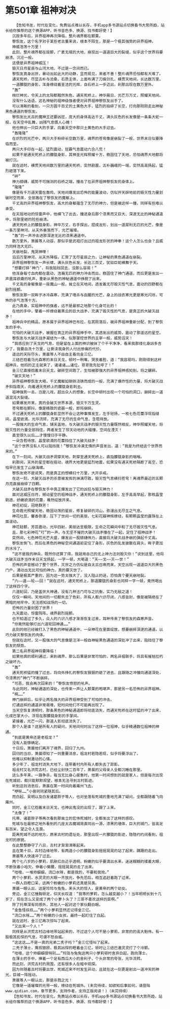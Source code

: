 # 第501章 祖神对决
        【告知书友，时代在变化，免费站点难以长存，手机app多书源站点切换看书大势所趋，站长给你推荐的这个换源APP，听书音色多、换源、找书都好使！】
       沉寂多年后，异界祖神再次降临，整片魂界都在颤栗。
       黎恢友，这个名字对于某些老古董来说，根本不陌生，那是一个极其强势的异界祖神。
       神威浩荡十万里！
       此刻，整片魂界都在摇颤，广袤无垠的大地，崩现出一道道巨大的裂缝，似乎这个世界将要崩溃、沉沦一般。
       这便是异界祖神威压！
       毁灭日月星辰与山河大地，不过是一念间而已。
       黎恢友真身出世，暴动出如此大的动静，显而易见，来者不善！整片魂界恐怕都有大难了。
       通天死桥，尽显古朴与沧桑，石质主体，上面布满了刀痕剑孔，横贯天地间，长达数万里。
       一道朦胧的身影，浑身缭绕着圣洁的光辉，自石桥上一步迈出，刹那出现在数万里外。
       “轰”
       绚烂神光，令天上的太阳都黯然失色，通天死桥上，神华蔽日，光芒万万丈，照耀天地间。
       没有什么话语，这名神秘的祖神级强者便对异界祖神黎恢友出手了。
       可以清晰的看到，一只方圆千百丈的土黄色大手，猛烈的拍碎了长空，打向那刚刚走出神秘黑色通道的黎恢友。
       黎恢友比太古的魔神王还要凶狂，庞大的身体高达千丈，满头灰色的长发像是一条条大蛇一般，在天空中乱舞，凶残气息慑人心魄！
       他也伸出一只巨大的手掌，向着天空中那只土黄色的大手迎去。
       “轰隆隆”
       在炽烈的光芒中，两只大手粉碎长空数万里，魂界的苍穹像是崩裂了一般，世界末日似要降临而至。
       两只大手印在一起，猛烈震动，狂霸气息震动六合八荒！
       如果不是通天死桥上的朦胧身影，其神圣光辉照耀十方，稳固住了天地，恐怕魂界大地都将被打沉。
       就在这时，横贯天地间数万里的通天死桥，突然剧震，古朴巍峨的一端，突然高高扬起，猛烈砸落下来。
       “砰”
       神力磅礴，威势不可揣测的石桥之端，撞击了在异界祖神黎恢友的身体上。
       “隆隆”
       像是有千万道天雷在轰鸣，天地间爆发出恐怖的能量波动，仿似开天辟地前的毁灭性力量划破时空而来，全部轰在了黎恢友的魔躯上。
       千丈高的异界祖神黎恢友，高大的身躯蕴含了无尽的神力，但是被这样一撞，同样有些难以承受。
       在天摇地动的惊雷声中，他横飞了出去，撞进身后那个漆黑而又巨大、深邃无比的神秘通道中，将那里砸的险些崩溃。
       通天死桥上的朦胧身影，神华万丈，右手探出，捏成龙形，划出一道犀利无匹的光芒，像是一条万里神河，从天外垂落而下，光芒璀璨。
       “轰”的一声冲击进那深邃无比的漆黑通道中。
       数万里外，萧晨等人动容，那似乎是武祖打出过的祖龙形状的神拳！这个人怎么也会？且威力同样浩大无匹。
       天崩地裂，鬼哭神嚎！
       滔滔万里神河，从天外降临，汇聚了无尽星辰之力，让神秘的黑色通道在崩裂。
       异界祖神黎恢友一声长啸，满头灰色长发，长达三百丈，犹如巨蛇横舞于天。
       “想要打碎‘神门’，将我阻挡回去，没那么容易！”
       他浑身每寸血肉都在震动，浩瀚无匹的神力冲击而出，稳固住了神门通道，而后更是发出一声震耳欲聋的吼声，重新从黑色的神秘通道中挣脱了出来。
       千丈高的身躯像是一座魔山一般，耸立在天地间，透发着无尽毁灭性气息，震动的四野都在剧烈摇颤。
       黎恢友那一双眸子冰冷森寒，充满了嗜杀与血腥的光芒，身上的战衣寒光更是寒光闪烁，可怖的杀气浩荡十方。
       此乃真身，实祖神中的强者，远不是最邪之地那个化身可比的！
       在他的手中，擎着一杆缭绕着黑云的巨大战矛，充满了毁灭性的气息，是真正的大破灭战矛！
       祖神兵中的精品，原本属于异界祖神巴布拉，在其陨落后，被异界祖神重新分配，到了黎恢友的手中。
       可怕的大破灭战矛，被握在真正的异界祖神手中，其透发出的威势，震动了那遥远的星空。
       黎恢友与大破灭战矛凝结为一体，似那掌控世界的主宰一般，威势滔天！
       “我感应到了天戈的气息，但是留在上面的神识被抹了个干干净净，看来我那缕化身凶多吉少了，我要血洗十万里，让亵渎我身的人付出惨痛的代价。
       遥远的天际尽头，萧晨等人不由自主看向金三亿。
       三结巴抱着乌光森寒的末日天戈，顿时一咧嘴，哭丧着脸，道：“我容易吗，刚刚得到这杆祖神兵，他妈的正主就来了，诸诸诸……诸位，哥哥我先扯呼了！”
       金三亿直接抱着末日天戈，破碎空间跑了，生怕被那强大的异界祖神感知到，将之碾碎。
       “破灭天地！”
       异界祖神黎恢友大喝，千丈魔躯如钢铁浇铸而成的一般，充满了爆炸性的力量，将大破灭战矛斜指南天，向着通天死桥上的朦胧身影刺去。
       祖神强势一击，岂是儿戏，超出众人的想象，长空中顿时出现一个可怕的洞口，崩碎出一道道混沌大裂缝。
       如果爆发开来，真的会破灭世界本源，毁灭千万生灵。
       苍穹都在颤抖，像是精致的瓷器一般，即将崩碎。
       不过通天死桥上的朦胧身影显然不会让这种事情发生，左手轻扬，一枚七色花蕾浮现指缝间，晶莹欲滴，光华流转，充满了无尽的生命气息，含苞待放。
       一股强大的生命气息，铺天盖地，与大破灭战矛的毁灭性力量既然相反，神华照耀天地，将毁灭性的力量全部挡住，两者发生了惊天动地的大碰撞，空间在湮灭！
       直至很久以后……才慢慢归于平静。
       一朵含苞待放、晶莹欲滴的花蕾挡住了大破灭战矛！
       “这个世界没有人可以阻挡我！”黎恢友冷漠无情的声音发出，道：“我是为终结这个世界而来的。”
       在下一刻间，大破灭战矛洞穿天地，刺穿至通天死桥上，直指朦胧身影的咽喉。
       刹那间，天外的星空都在摇动，魂界大地更是猛烈地震，如果没有通天死桥隔断了高空，恐怕早已发生了山崩海啸。
       黎恢友绝不是说笑，而是真正的想横扫十万里，大开杀戒。
       在这一刻，大破灭战矛的杀意被发挥的淋漓尽致，毁灭性气息横扫苍穹！离魂界最近的五颗月亮直接崩碎了四颗。
       大破灭战矛在黎恢友手中真正爆发出了它的凶狂与毁灭神力！
       面对这威压日月，撼动星空的祖神战矛，通天死桥上的朦胧身影，左手高高举起，那枚晶莹剔透，娇嫩欲滴的花蕾，蓦然绽放开来。
       神花初绽，冠绝群芳！
       生命霞光照耀天地，稳固动荡的星辰，修复破碎的河山，弥漫出无尽生之气息。
       神花吐蕊，馨香弥漫，压下了世间一切的美丽，七彩花瓣神辉缭绕，有颗颗晶莹的露珠在上面滚动。
       神花轻颤，芳蕊震动，光华四射，美丽达至极限，生命之花瞬间中和了无尽毁灭性气息。
       且，那七彩神花“叮”的一声，与无坚不摧的大破灭战矛撞在了一起，定住了祖神战矛！
       突然间，七色神花光芒大盛，爆发出一股磅礴伟力，直接将大破灭战矛崩的弹起千丈高。
       黎恢友倒飞，而后在黑色的神秘空间通道前定住了身形，灰色的乱发披散在肩头，眸子更加的冰冷了。
       “这不是我的神兵，既然你还算了得，我就用自己的无上神力法则毁灭你！”说到这里，他将大破灭战矛当作末日天戈扬起，一字一顿，大喝道：“天——戈——灭——世！”
       恐怖的声音撼动了整个世界，灭世之力仿似是自太古召唤而来，天空出现一道道巨大的黑色门户，涌动出无比可怕的神力，真的要灭世了。
       后果是极其严重的，因为这一势太强大了，没人阻止的话，恐怕真个要天崩地裂。
       “六——道——轮——回！”就在这时，通天死桥上，那道朦胧的身影也同样一字一顿，竟然喝出了这样四个字。
       六道轮回，乃是盖世大神通，没有几种法门可与之抗衡，实乃无敌之道！
       仅仅一瞬间，天地间的一切都失去了色彩，所有人都六识尽闭，八感皆封，像是被隔绝在了黑暗的地牢中，无法感知战场的一切。
       恐怖的力量封困了世界！
       九天震动，惊雷阵阵，魂界剧烈摇颤。
       也不知道过了多久，众人的六识八感才渐渐恢复过来，耳畔传来了黎恢友的森寒声音。
       “你竟然能够打出六道轮回神通……”
       此刻的他已经被打入了黑色的神秘通道中，一朵神花在里面绽放，想要崩碎深邃的通道，以巧力破灭黎恢友的肉体。
       但就在这时，又一股强大的气息像是汪洋一般自神秘黑色通道的深处冲了出来，阻挡住了黎恢友的颓势。
       第二名异界祖神将要降临！
       如果他真的顺利通过，来到魂界，那么后果是非常可怕的，两名异祖联手，将具有摧枯拉朽之破坏力。
       “轰”
       通天死桥猛的撞了过去，将向外挣扎的黎恢友狠狠的砸了进去，且跟随之冲撞向通道深处，令漆黑的“神门”不断崩碎。
       “可恶，我会再次回来的！”黎恢友愤怒的吼声。
       与此同时，神秘通道的深处，也传来一声让人颤栗的咆哮声，那是另一名恐怖的异界祖神。
       “啊……”
       神门崩碎后，似乎让两名强大的异界祖神受到了可怕的冲击。
       打通这样的通道非常艰难，短时间他们不可能再出现了。
       当天空恢复清明时，那条黑色的神秘通道即将彻底消失，而通天死桥在这时猛的冲了出来，化成巴掌大小，浮现在那朦胧身影的手掌间。
       紧接着，光芒一闪，那道人影彻底消失了。
       那个人是谁？这是所有人的疑问，天地间何时出了这样一位祖神，似乎精通数位祖神的神通。
       “到底是黄帝还是老祖龙？”
       没有人能够确定。
       十日后，萧晨他们离开了魂界，回归了九州。
       回归的当日，萧晨得知了一则重要消息，祖龙村若隐若现，似乎将要浮出了。
       他难以抑制激动的心情。
       多少年了，祖龙村消失大地下，连带着村内所有人都失去了踪影。
       祖龙村又名洪荒古村，已经尘封快二百年了，萧晨的父母亲人全都沉睡在那里。
       这么多年来，一路争杀，每当无比身心疲惫时，他第一时间想到的就是家人，但是每次出现在死城前，都只能默默观望，根本无法寻到古村影迹。
       听到这则消息后，萧晨在第一时间向着雍州飞去。
       “咿呀……”小兽珂珂紧随其后。
       而白起、吴明以及白发诸葛胖子等人，也对坐落有死城的重地充满了疑问，全都跟随着飞向雍州。
       同时，金三亿抱着末日天戈，也神出鬼没的出现了，跟了上来。
       “太像了！”
       托蒂、诸葛胖子等再次看到那耸立的宏伟死城时，全都发出了这样的感叹。
       死城与在最邪之地外看到的几座太古魔城简直同出一源，漆黑的墙体，巨大的城门，皆高足有百米，望之令人生畏。
       距离死城不远的地方，原来古村的遗址处，那里出现一片朦胧的影迹，隐隐约约间看到，祖龙村的原貌。
       在此整整静守了八日，古村才渐渐清晰起来。
       且在第十日，古村边缘地带，有两道小小的朦胧身影摇摇晃晃的站了起来，蹒跚的走出。
       萧晨等人快速冲了过去。
       两个七八岁的小萝莉，肌肤红白近乎透明，粉嫩的似乎要滴出水来，迷迷糊糊的揉着大眼，不断张着小哈欠，伸着小懒腰，摇摇晃晃的走了出来。
       “哇哦，一堆帅蝈蝈，流口水呀，都是我的，不要和我抢。”
       两个小萝莉，水灵灵的大眼一齐放光，争先恐后，相互追赶着跑了过来。
       一群人目瞪口呆，这两个粉嫩的小萝莉还真是另类。
       萧晨一眼认出，这是玲玲与兔兔，来头大的惊人，是黄帝的两个幼女。
       旁边，金三亿捶胸顿足，仰天长叹道：“我等的萝莉，怎么越变越小？！当年明明长到十几岁了，现在怎么又变成了两个小萝卜头了？三哥不喜欢这样的菜啊。”
       除了托蒂深有同感外，其他人一起对这个家伙翻白眼。
       “金鱼怪叔叔……”两个小萝莉显然还记得金三亿。
       “流口水呀……”两个粉嫩的小女孩，最终一起盯住了白起。
       就在这时，金三亿再次惊叫了起来。
       “又出来一个人！”
       同样是从洪荒古村边缘地带站起来的，不过这个人可不是小萝莉，非常的的高大魁伟，有一股极其彪悍的气息，可谓不怒自威。
       “这这这……不是一真的兄弟二秃子吗？”金三亿怪叫了起来。
       二秃子薄士，鹰视狼顾，极其凶悍的瞪着金三亿，顿时让三结巴激灵灵打了个冷颤。
       “哇哦，这个帅蝈蝈很特别……”玲珑与兔兔这两只小萝莉顿时舍弃白起，跑向薄士。
       在薄士的手中，捧着一个足有西瓜大小的舍利子，个头非常的夸张，光华流转。
       而此刻，洪荒古村的周围，还有很多人在暗中观探。
       因为伴随着古村将要出世，死城近来不时发生异动，且就在这一刻更是射出一道冲天的神光，巨城一阵摇动。
       萧晨等人一眼认出，那是杀戮之光！
       它像是一道璀璨的光带一般，缭绕在死城外。(未完待续，如欲知后事如何，请登陆www.qidian.com，章节更多，支持作者，支持正版阅读！)（未完待续）
       【告知书友，时代在变化，免费站点难以长存，手机app多书源站点切换看书大势所趋，站长给你推荐的这个换源APP，听书音色多、换源、找书都好使！】